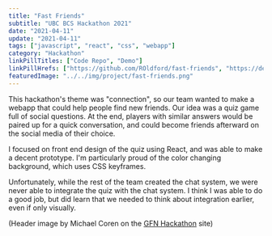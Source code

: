 ```yaml
---
title: "Fast Friends"
subtitle: "UBC BCS Hackathon 2021"
date: "2021-04-11"
update: "2021-04-11"
tags: ["javascript", "react", "css", "webapp"]
category: "Hackathon"
linkPillTitles: ["Code Repo", "Demo"]
linkPillHrefs: ["https://github.com/ROldford/fast-friends", "https://devpost.com/software/fast-friends"]
featuredImage: "../../img/project/fast-friends.png"
---
```


This hackathon's theme was "connection", so our team wanted to make a webapp that could help people find new friends. Our idea was a quiz game full of social questions. At the end, players with similar answers would be paired up for a quick conversation, and could become friends afterward on the social media of their choice.

I focused on front end design of the quiz using React, and was able to make a decent prototype. I'm particularly proud of the color changing background, which uses CSS keyframes. 

Unfortunately, while the rest of the team created the chat system, we were never able to integrate the quiz with the chat system. I think I was able to do a good job, but did learn that we needed to think about integration earlier, even if only visually.

(Header image by Michael Coren on the [GFN Hackathon](https://gfnhackathon.com/)
site)